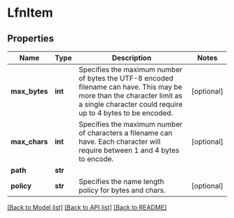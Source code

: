 # LfnItem

## Properties
Name | Type | Description | Notes
------------ | ------------- | ------------- | -------------
**max_bytes** | **int** | Specifies the maximum number of bytes the UTF-8 encoded filename can have. This may be more than the character limit as a single character could require up to 4 bytes to be encoded. | [optional] 
**max_chars** | **int** | Specifies the maximum number of characters a filename can have. Each character will require between 1 and 4 bytes to encode. | [optional] 
**path** | **str** |  | 
**policy** | **str** | Specifies the name length policy for bytes and chars. | [optional] 

[[Back to Model list]](../README.md#documentation-for-models) [[Back to API list]](../README.md#documentation-for-api-endpoints) [[Back to README]](../README.md)


